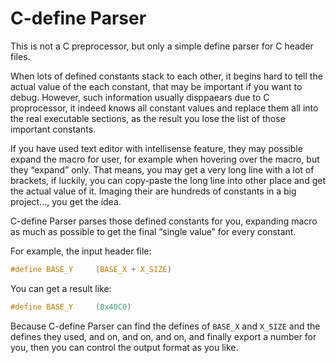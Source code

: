 # C-define Parser

This is not a C preprocessor, but only a simple define parser for C header files.

When lots of defined constants stack to each other, it begins hard to tell the actual value of the each constant, that may be important if you want to debug. However, such information usually disppaears due to C proprocessor, it indeed knows all constant values and replace them all into the real executable sections, as the result you lose the list of those important constants.

If you have used text editor with intellisense feature, they may possible expand the macro for user, for example when hovering over the macro, but they “expand” only. That means, you may get a very long line with a lot of brackets, if luckily, you can copy-paste the long line into other place and get the actual value of it. Imaging their are hundreds of constants in a big project…, you get the idea.

C-define Parser parses those defined constants for you, expanding macro as much as possible to get the final “single value” for every constant.

For example, the input header file:

```c
#define BASE_Y     (BASE_X + X_SIZE)
```

You can get a result like:

```c
#define BASE_Y     (0x40C0)
```

Because C-define Parser can find the defines of `BASE_X` and `X_SIZE` and the defines they used, and on, and on, and on, and finally export a number for you, then you can control the output format as you like.
